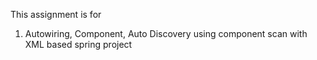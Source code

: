 This assignment is for
1) Autowiring, Component, Auto Discovery using component scan with XML based spring project

